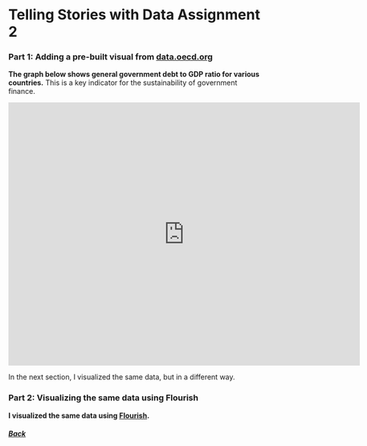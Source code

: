 # Telling Stories with Data Assignment 2

### Part 1: Adding a pre-built visual from [data.oecd.org]( https://data.oecd.org/)

**The graph below shows general government debt to GDP ratio for various countries.** This is a key indicator for the sustainability of government finance. 

<iframe src="https://data.oecd.org/chart/69BF" width="700" height="525" style="border: 0" mozallowfullscreen="true" webkitallowfullscreen="true" allowfullscreen="true"><a href="https://data.oecd.org/chart/69BF" target="_blank">OECD Chart: General government debt, Total, % of GDP, Annual, 2018</a></iframe>

In the next section, I visualized the same data, but in a different way. 

### Part 2: Visualizing the same data using Flourish

**I visualized the same data using [Flourish](flourish.studio).**

<div class="flourish-embed flourish-chart" data-src="visualisation/4276039"><script src="https://public.flourish.studio/resources/embed.js"></script></div>

##### [Back](TSWD.md)
